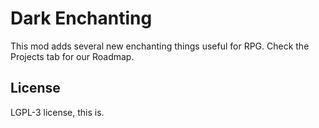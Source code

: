 # Dark Enchanting
This mod adds several new enchanting things useful for RPG. 
Check the Projects tab for our Roadmap.
## License

LGPL-3 license, this is.
